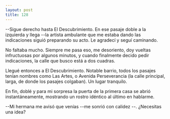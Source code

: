 ```yaml
---
layout: post
title: 128
---
```


--Sigue derecho hasta El Descubrimiento. En ese pasaje doble a la izquierda y llega --la artista ambulante que me estaba dando las indicaciones siguió preparando su acto. Le agradecí y seguí caminando.

No faltaba mucho. Siempre me pasa eso, me desoriento, doy vueltas infructuosas por algunos minutos, y cuando finalmente decido pedir indicaciones, la calle que busco está a dos cuadras.

Llegué entonces a El Descubrimiento. Notable barrio, todos los pasajes tenían nombres como Las Artes, o Avenida Perseverancia (la calle principal, larga, de donde los pasajes colgaban). Un lugar tranquilo.

En fin, doblé y para mi sorpresa la puerta de la primera casa se abrió instantáneamente, mostrando un rostro idéntico al último en hablarme.

--Mi hermana me avisó que venías --me sonrió con calidez --. ¿Necesitas una idea?
